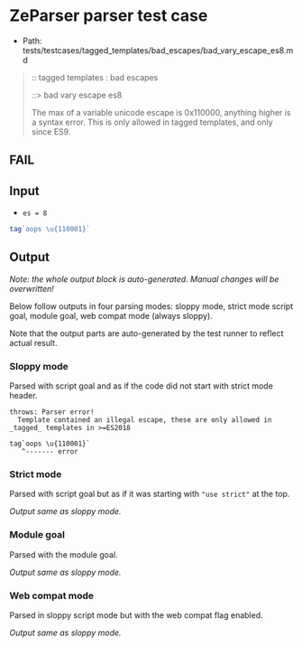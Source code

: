 # ZeParser parser test case

- Path: tests/testcases/tagged_templates/bad_escapes/bad_vary_escape_es8.md

> :: tagged templates : bad escapes
>
> ::> bad vary escape es8
>
> The max of a variable unicode escape is 0x110000, anything higher is a syntax error. This is only allowed in tagged templates, and only since ES9.

## FAIL

## Input

- `es = 8`

`````js
tag`oops \u{110001}`
`````

## Output

_Note: the whole output block is auto-generated. Manual changes will be overwritten!_

Below follow outputs in four parsing modes: sloppy mode, strict mode script goal, module goal, web compat mode (always sloppy).

Note that the output parts are auto-generated by the test runner to reflect actual result.

### Sloppy mode

Parsed with script goal and as if the code did not start with strict mode header.

`````
throws: Parser error!
  Template contained an illegal escape, these are only allowed in _tagged_ templates in >=ES2018

tag`oops \u{110001}`
   ^------- error
`````

### Strict mode

Parsed with script goal but as if it was starting with `"use strict"` at the top.

_Output same as sloppy mode._

### Module goal

Parsed with the module goal.

_Output same as sloppy mode._

### Web compat mode

Parsed in sloppy script mode but with the web compat flag enabled.

_Output same as sloppy mode._
